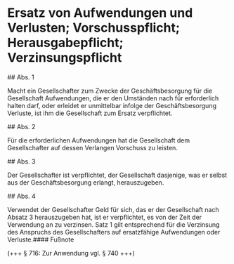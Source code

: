 # Ersatz von Aufwendungen und Verlusten; Vorschusspflicht; Herausgabepflicht; Verzinsungspflicht



\#\# Abs. 1

 Macht ein Gesellschafter zum Zwecke der Geschäftsbesorgung für die Gesellschaft Aufwendungen, die er den Umständen nach für erforderlich halten darf, oder erleidet er unmittelbar infolge der Geschäftsbesorgung Verluste, ist ihm die Gesellschaft zum Ersatz verpflichtet.

\#\# Abs. 2

 Für die erforderlichen Aufwendungen hat die Gesellschaft dem Gesellschafter auf dessen Verlangen Vorschuss zu leisten.

\#\# Abs. 3

 Der Gesellschafter ist verpflichtet, der Gesellschaft dasjenige, was er selbst aus der Geschäftsbesorgung erlangt, herauszugeben.

\#\# Abs. 4

 Verwendet der Gesellschafter Geld für sich, das er der Gesellschaft nach Absatz 3 herauszugeben hat, ist er verpflichtet, es von der Zeit der Verwendung an zu verzinsen. Satz 1 gilt entsprechend für die Verzinsung des Anspruchs des Gesellschafters auf ersatzfähige Aufwendungen oder Verluste.#### Fußnote

(\+\+\+ § 716: Zur Anwendung vgl. § 740 \+\+\+) 

